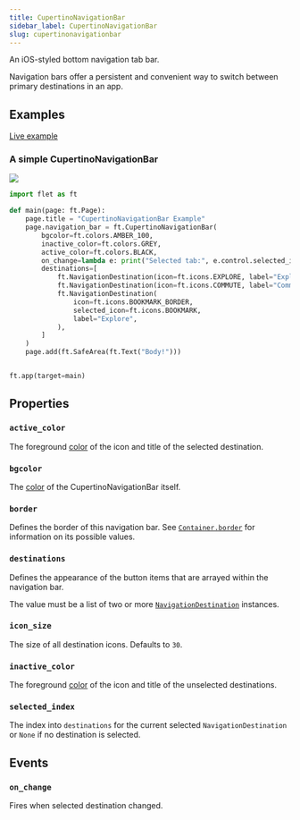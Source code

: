 ```yaml
---
title: CupertinoNavigationBar
sidebar_label: CupertinoNavigationBar
slug: cupertinonavigationbar
---
```


An iOS-styled bottom navigation tab bar.

Navigation bars offer a persistent and convenient way to switch between primary destinations in an app.

## Examples

[Live example](https://flet-controls-gallery.fly.dev/navigation/cupertinonavigationbar)

### A simple CupertinoNavigationBar

<img src="/img/docs/controls/cupertino-navigation-bar/cupertino-navigation-bar-sample.png" className="screenshot-40"/>

```python
import flet as ft

def main(page: ft.Page):
    page.title = "CupertinoNavigationBar Example"
    page.navigation_bar = ft.CupertinoNavigationBar(
        bgcolor=ft.colors.AMBER_100,
        inactive_color=ft.colors.GREY,
        active_color=ft.colors.BLACK,
        on_change=lambda e: print("Selected tab:", e.control.selected_index),
        destinations=[
            ft.NavigationDestination(icon=ft.icons.EXPLORE, label="Explore"),
            ft.NavigationDestination(icon=ft.icons.COMMUTE, label="Commute"),
            ft.NavigationDestination(
                icon=ft.icons.BOOKMARK_BORDER,
                selected_icon=ft.icons.BOOKMARK,
                label="Explore",
            ),
        ]
    )
    page.add(ft.SafeArea(ft.Text("Body!")))


ft.app(target=main)

```

## Properties

### `active_color`

The foreground [color](/docs/reference/colors) of the icon and title of the selected destination.

### `bgcolor`

The [color](/docs/reference/colors) of the CupertinoNavigationBar itself.

### `border`

Defines the border of this navigation bar. See [`Container.border`](container#border) for information on its possible values.

### `destinations`

Defines the appearance of the button items that are arrayed within the navigation bar.

The value must be a list of two or more [`NavigationDestination`](navigationbar#navigationdestination-properties) instances.

### `icon_size`

The size of all destination icons. Defaults to `30`.

### `inactive_color`

The foreground [color](/docs/reference/colors) of the icon and title of the unselected destinations.

### `selected_index`

The index into `destinations` for the current selected `NavigationDestination` or `None` if no destination is selected.

## Events

### `on_change`

Fires when selected destination changed.
